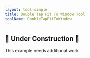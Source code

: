 ```yaml
---
layout: tool-simple
title: Double Tap Fit To Window Tool
toolName: DoubleTapFitToWindow
---
```


<h2 class="title is-2">🚧 Under Construction 🚧</h2>

This example needs additional work
